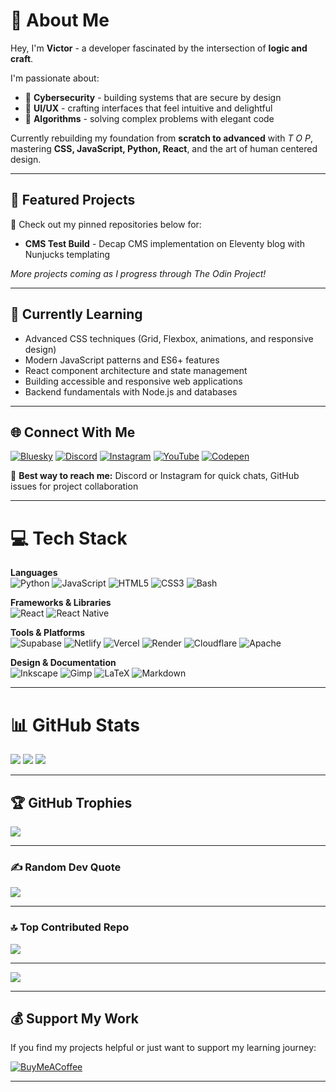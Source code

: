 # 💫 About Me

Hey, I'm **Victor** - a developer fascinated by the intersection of **logic and craft**.  

I'm passionate about:
- 🔐 **Cybersecurity** - building systems that are secure by design
- 🎨 **UI/UX** - crafting interfaces that feel intuitive and delightful
- 🧩 **Algorithms** - solving complex problems with elegant code

Currently rebuilding my foundation from **scratch to advanced** with *T O P*, mastering **CSS, JavaScript, Python, React**, and the art of human centered design.


---

## 🚀 Featured Projects

🔗 Check out my pinned repositories below for:
- **CMS Test Build** - Decap CMS implementation on Eleventy blog with Nunjucks templating


*More projects coming as I progress through The Odin Project!*

---

## 🌱 Currently Learning

- Advanced CSS techniques (Grid, Flexbox, animations, and responsive design)
- Modern JavaScript patterns and ES6+ features
- React component architecture and state management
- Building accessible and responsive web applications
- Backend fundamentals with Node.js and databases

---

## 🌐 Connect With Me

[![Bluesky](https://img.shields.io/badge/Bluesky-0285FF?style=for-the-badge&logo=bluesky&logoColor=white)](https://bsky.app/profile/raviheima)
[![Discord](https://img.shields.io/badge/Discord-7289DA?style=for-the-badge&logo=discord&logoColor=white)](https://discord.gg/raviheima)
[![Instagram](https://img.shields.io/badge/Instagram-E4405F?style=for-the-badge&logo=instagram&logoColor=white)](https://instagram.com/raviheima)
[![YouTube](https://img.shields.io/badge/YouTube-FF0000?style=for-the-badge&logo=youtube&logoColor=white)](https://youtube.com/@raviheima)
[![Codepen](https://img.shields.io/badge/Codepen-000000?style=for-the-badge&logo=codepen&logoColor=white)](https://codepen.io/raviheima)

💬 **Best way to reach me:** Discord or Instagram for quick chats, GitHub issues for project collaboration

---

# 💻 Tech Stack

**Languages**  
![Python](https://img.shields.io/badge/Python-3670A0?style=for-the-badge&logo=python&logoColor=ffdd54)
![JavaScript](https://img.shields.io/badge/JavaScript-323330?style=for-the-badge&logo=javascript&logoColor=F7DF1E)
![HTML5](https://img.shields.io/badge/HTML5-E34F26?style=for-the-badge&logo=html5&logoColor=white)
![CSS3](https://img.shields.io/badge/CSS3-1572B6?style=for-the-badge&logo=css3&logoColor=white)
![Bash](https://img.shields.io/badge/Bash-121011?style=for-the-badge&logo=gnu-bash&logoColor=white)

**Frameworks & Libraries**  
![React](https://img.shields.io/badge/React-20232A?style=for-the-badge&logo=react&logoColor=61DAFB)
![React Native](https://img.shields.io/badge/React_Native-20232A?style=for-the-badge&logo=react&logoColor=61DAFB)

**Tools & Platforms**  
![Supabase](https://img.shields.io/badge/Supabase-3ECF8E?style=for-the-badge&logo=supabase&logoColor=white)
![Netlify](https://img.shields.io/badge/Netlify-000000?style=for-the-badge&logo=netlify&logoColor=00C7B7)
![Vercel](https://img.shields.io/badge/Vercel-000000?style=for-the-badge&logo=vercel&logoColor=white)
![Render](https://img.shields.io/badge/Render-46E3B7?style=for-the-badge&logo=render&logoColor=white)
![Cloudflare](https://img.shields.io/badge/Cloudflare-F38020?style=for-the-badge&logo=cloudflare&logoColor=white)
![Apache](https://img.shields.io/badge/Apache-D42029?style=for-the-badge&logo=apache&logoColor=white)

**Design & Documentation**  
![Inkscape](https://img.shields.io/badge/Inkscape-e0e0e0?style=for-the-badge&logo=inkscape&logoColor=080A13)
![Gimp](https://img.shields.io/badge/Gimp-657D8B?style=for-the-badge&logo=gimp&logoColor=white)
![LaTeX](https://img.shields.io/badge/LaTeX-008080?style=for-the-badge&logo=latex&logoColor=white)
![Markdown](https://img.shields.io/badge/Markdown-000000?style=for-the-badge&logo=markdown&logoColor=white)

---

# 📊 GitHub Stats

![](https://github-readme-stats.vercel.app/api?username=raviheima&theme=dark&hide_border=false&count_private=true)
![](https://nirzak-streak-stats.vercel.app/?user=raviheima&theme=dark&hide_border=false)
![](https://github-readme-stats.vercel.app/api/top-langs/?username=raviheima&theme=dark&hide_border=false&layout=compact)

---

## 🏆 GitHub Trophies

![](https://github-profile-trophy.vercel.app/?username=raviheima&theme=discord_old_blurple&no-frame=false&no-bg=true&margin-w=4)

---

### ✍️ Random Dev Quote

![](https://quotes-github-readme.vercel.app/api?type=horizontal&theme=radical)

---

### 🔝 Top Contributed Repo

![](https://github-contributor-stats.vercel.app/api?username=raviheima&limit=5&theme=dark&combine_all_yearly_contributions=true)

---

[![](https://visitcount.itsvg.in/api?id=raviheima&icon=10&color=0)](https://visitcount.itsvg.in)

---

## 💰 Support My Work

If you find my projects helpful or just want to support my learning journey:

[![BuyMeACoffee](https://img.shields.io/badge/Buy%20Me%20a%20Coffee-ffdd00?style=for-the-badge&logo=buy-me-a-coffee&logoColor=black)](https://buymeacoffee.com/raviheima)

---

<!-- Built with GPRM (https://gprm.itsvg.in) -->
<!-- Enhanced with thoughtful improvements -->
